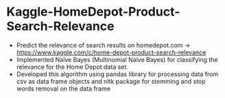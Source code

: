 # Kaggle-HomeDepot-Product-Search-Relevance

* Predict the relevance of search results on homedepot.com -> https://www.kaggle.com/c/home-depot-product-search-relevance
* Implemented Naïve Bayes (Multinomial Naïve Bayes) for classifying the relevance for the Home Depot data set.
* Developed this algorithm using pandas library for processing data from csv as data frame objects and nltk package for stemming and stop words removal on the data frame
